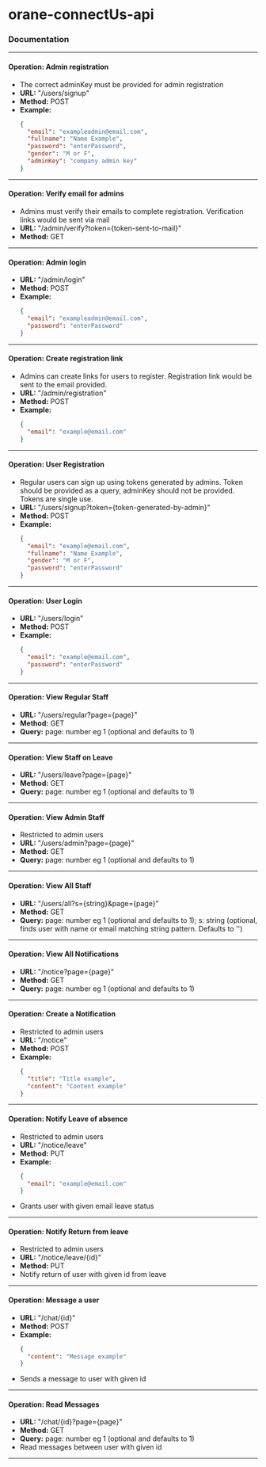 # orane-connectUs-api

### Documentation

---

#### Operation: Admin registration

- The correct adminKey must be provided for admin registration
- **URL:** "/users/signup"
- **Method:** POST
- **Example:**
  ```json
  {
    "email": "exampleadmin@email.com",
    "fullname": "Name Example",
    "password": "enterPassword",
    "gender": "M or F",
    "adminKey": "company admin key"
  }
  ```

---

#### Operation: Verify email for admins

- Admins must verify their emails to complete registration. Verification links would be sent via mail
- **URL:** "/admin/verify?token={token-sent-to-mail}"
- **Method:** GET

---

#### Operation: Admin login

- **URL:** "/admin/login"
- **Method:** POST
- **Example:**
  ```json
  {
    "email": "exampleadmin@email.com",
    "password": "enterPassword"
  }
  ```

---

#### Operation: Create registration link

- Admins can create links for users to register. Registration link would be sent to the email provided.
- **URL:** "/admin/registration"
- **Method:** POST
- **Example:**
  ```json
  {
    "email": "example@email.com"
  }
  ```

---

#### Operation: User Registration

- Regular users can sign up using tokens generated by admins. Token should be provided as a query, adminKey should not be provided. Tokens are single use.
- **URL:** "/users/signup?token={token-generated-by-admin}"
- **Method:** POST
- **Example:**
  ```json
  {
    "email": "example@email.com",
    "fullname": "Name Example",
    "gender": "M or F",
    "password": "enterPassword"
  }
  ```

---

#### Operation: User Login

- **URL:** "/users/login"
- **Method:** POST
- **Example:**
  ```json
  {
    "email": "example@email.com",
    "password": "enterPassword"
  }
  ```

---

#### Operation: View Regular Staff

- **URL:** "/users/regular?page={page}"
- **Method:** GET
- **Query:** page: number eg 1 (optional and defaults to 1)

---

#### Operation: View Staff on Leave

- **URL:** "/users/leave?page={page}"
- **Method:** GET
- **Query:** page: number eg 1 (optional and defaults to 1)

---

#### Operation: View Admin Staff

- Restricted to admin users
- **URL:** "/users/admin?page={page}"
- **Method:** GET
- **Query:** page: number eg 1 (optional and defaults to 1)

---

#### Operation: View All Staff

- **URL:** "/users/all?s={string}&page={page}"
- **Method:** GET
- **Query:** page: number eg 1 (optional and defaults to 1); s: string (optional, finds user with name or email matching string pattern. Defaults to '')

---

#### Operation: View All Notifications

- **URL:** "/notice?page={page}"
- **Method:** GET
- **Query:** page: number eg 1 (optional and defaults to 1)

---

#### Operation: Create a Notification

- Restricted to admin users
- **URL:** "/notice"
- **Method:** POST
- **Example:**
  ```json
  {
    "title": "Title example",
    "content": "Content example"
  }
  ```

---

#### Operation: Notify Leave of absence

- Restricted to admin users
- **URL:** "/notice/leave"
- **Method:** PUT
- **Example:**
  ```json
  {
    "email": "example@email.com"
  }
  ```
- Grants user with given email leave status

---

#### Operation: Notify Return from leave

- Restricted to admin users
- **URL:** "/notice/leave/{id}"
- **Method:** PUT
- Notify return of user with given id from leave

---

#### Operation: Message a user

- **URL:** "/chat/{id}"
- **Method:** POST
- **Example:**
  ```json
  {
    "content": "Message example"
  }
  ```
- Sends a message to user with given id

---

#### Operation: Read Messages

- **URL:** "/chat/{id}?page={page}"
- **Method:** GET
- **Query:** page: number eg 1 (optional and defaults to 1)
- Read messages between user with given id

---
